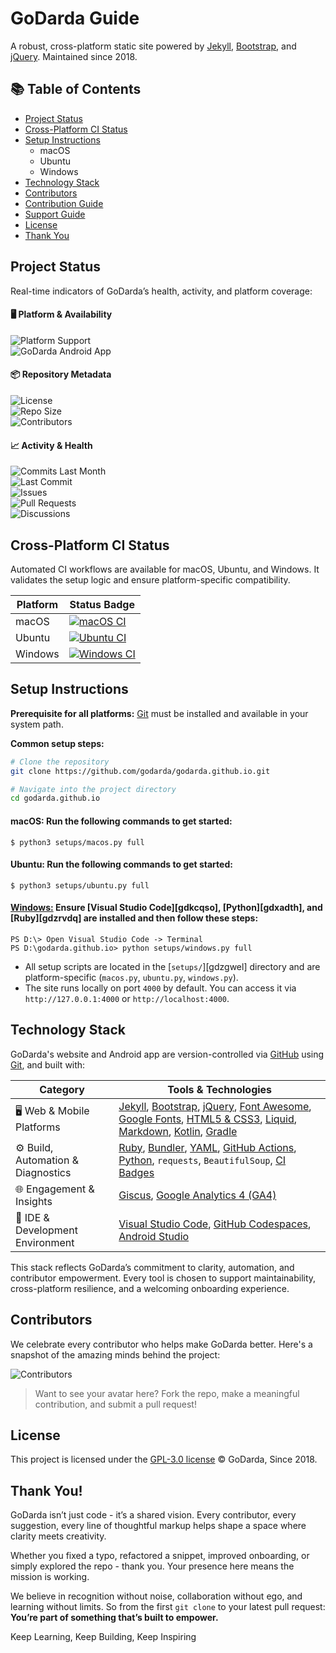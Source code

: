# GoDarda Guide

A robust, cross-platform static site powered by [Jekyll][gdarema], [Bootstrap][gdzhvyv], and [jQuery][gdhzgdv]. Maintained since 2018.

## 📚 Table of Contents

- [Project Status](#project-status)
- [Cross-Platform CI Status](#cross-platform-ci-status)
- [Setup Instructions](#setup-instructions)
  - macOS
  - Ubuntu
  - Windows
- [Technology Stack](#technology-stack)
- [Contributors](#contributors)
- [Contribution Guide](CONTRIBUTING.md)
- [Support Guide](SUPPORT.md)
- [License](#license)
- [Thank You](#thank-you)

## Project Status

Real-time indicators of GoDarda’s health, activity, and platform coverage:

#### 🖥️ Platform & Availability

![Platform Support][gdcdhdg]  
![GoDarda Android App][gdyzyvk]

#### 📦 Repository Metadata

![License][gdycyiw]  
![Repo Size][gdypvzk]  
![Contributors][gdpgpdw]

#### 📈 Activity & Health

![Commits Last Month][gdkgddy]  
![Last Commit][gdzveyt]  
![Issues][gddaakl]  
![Pull Requests][gdwgvye]  
![Discussions][gdgnlyl]

## Cross-Platform CI Status
Automated CI workflows are available for macOS, Ubuntu, and Windows. It validates the setup logic and ensure platform-specific compatibility.

| Platform | Status Badge |
|----------|--------------|
| macOS    | [![macOS CI][gdzytwa]][gdzynzx] |
| Ubuntu   | [![Ubuntu CI][gdkvdbh]][gdiagyq] |
| Windows  | [![Windows CI][gdwwzzn]][gdabdte] |

## Setup Instructions
**Prerequisite for all platforms:** [Git][gdkbvgy] must be installed and available in your system path.

**Common setup steps:**
```bash
# Clone the repository
git clone https://github.com/godarda/godarda.github.io.git

# Navigate into the project directory
cd godarda.github.io
```

#### **macOS:** Run the following commands to get started:
```
$ python3 setups/macos.py full
```
#### **Ubuntu:** Run the following commands to get started:
```
$ python3 setups/ubuntu.py full
```
#### **[Windows:](#windows)** Ensure [Visual Studio Code][gdkcqso], [Python][gdxadth], and [Ruby][gdzrvdq] are installed and then follow these steps:
```
PS D:\> Open Visual Studio Code -> Terminal  
PS D:\godarda.github.io> python setups/windows.py full  
```
- All setup scripts are located in the [`setups/`][gdzgwel] directory and are platform-specific (`macos.py`, `ubuntu.py`, `windows.py`).
- The site runs locally on port `4000` by default. You can access it via `http://127.0.0.1:4000` or `http://localhost:4000`.

## Technology Stack

GoDarda's website and Android app are version-controlled via [GitHub][gdzgezt] using [Git][gdkbvgy], and built with:

| Category | Tools & Technologies |
|----------|----------------------|
| 🖥️ Web & Mobile Platforms | [Jekyll][gdarema], [Bootstrap][gdzhvyv], [jQuery][gdhzgdv], [Font Awesome][gdabvvg], [Google Fonts][gdexzgv], [HTML5 & CSS3][gddbwdz], [Liquid][gddiwhy], [Markdown][gdysbav], [Kotlin][gdqoawz], [Gradle][gdgguvy] |
| ⚙️ Build, Automation & Diagnostics | [Ruby][gdzezdk], [Bundler][gdezesc], [YAML][gdvzuav], [GitHub Actions][gdzagzz], [Python][gdkweoz], `requests`, `BeautifulSoup`, [CI Badges][gdwezyg] |
| 🌐 Engagement & Insights | [Giscus][gdksnhv], [Google Analytics 4 (GA4)][gdkzvva] |
| 🧰 IDE & Development Environment | [Visual Studio Code][gdwyygg], [GitHub Codespaces][gdwiezg], [Android Studio][gdpvhmu] |

This stack reflects GoDarda’s commitment to clarity, automation, and contributor empowerment. Every tool is chosen to support maintainability, cross-platform resilience, and a welcoming onboarding experience.

## Contributors

We celebrate every contributor who helps make GoDarda better. Here's a snapshot of the amazing minds behind the project:

![Contributors][gddndwy]

> Want to see your avatar here? Fork the repo, make a meaningful contribution, and submit a pull request!

## License
This project is licensed under the [GPL-3.0 license][gdaepzd]
© GoDarda, Since 2018.

## Thank You!
GoDarda isn’t just code - it’s a shared vision. Every contributor, every suggestion, every line of thoughtful markup helps shape a space where clarity meets creativity.

Whether you fixed a typo, refactored a snippet, improved onboarding, or simply explored the repo - thank you. Your presence here means the mission is working.

We believe in recognition without noise, collaboration without ego, and learning without limits. So from the first `git clone` to your latest pull request:  **You’re part of something that’s built to empower.**

Keep Learning, Keep Building, Keep Inspiring

[gdzgezt]: https://github.com
[gdzhvyv]: https://getbootstrap.com
[gdhzgdv]: https://jquery.com
[gdarema]: https://jekyllrb.com
[gdkbvgy]: https://git-scm.com
[gdkweoz]: https://www.python.org
[gdkwzyw]: https://rubyinstaller.org/downloads
[gdwyygg]: https://code.visualstudio.com
[gdzwfwc]: https://github.com/godarda/godarda.github.io?tab=MIT-1-ov-file
[gdgggza]: https://github.com/godarda/godarda.github.io/tree/main/setups
[gdabvvg]: https://fontawesome.com
[gdexzgv]: https://fonts.google.com
[gddbwdz]: https://developer.mozilla.org/en-US/docs/Web/Guide/HTML/HTML5
[gddiwhy]: https://shopify.github.io/liquid
[gdysbav]: https://www.markdownguide.org
[gdqoawz]: https://kotlinlang.org
[gdgguvy]: https://gradle.org
[gdzezdk]: https://www.ruby-lang.org
[gdezesc]: https://bundler.io
[gdvzuav]: https://yaml.org
[gdzagzz]: https://github.com/features/actions
[gdwezyg]: https://shields.io
[gdksnhv]: https://giscus.app
[gdkzvva]: https://analytics.google.com
[gdwiezg]: https://github.com/features/codespaces
[gdpvhmu]: https://developer.android.com/studio
[gdcdhdg]: https://img.shields.io/badge/platforms-macOS%2C%20Ubuntu%2C%20Windows-blueviolet?logo=microsoft  
[gdyzyvk]: https://img.shields.io/badge/GoDarda-Android%20App-bluegreen?logo=android  
[gdycyiw]: https://img.shields.io/github/license/godarda/godarda.github.io?color=blue&logo=open-source-initiative  
[gdypvzk]: https://img.shields.io/github/repo-size/godarda/godarda.github.io?color=orange&logo=github  
[gdpgpdw]: https://img.shields.io/github/contributors/godarda/godarda.github.io?color=brightgreen&logo=git  
[gdkgddy]: https://img.shields.io/github/commit-activity/m/godarda/godarda.github.io?color=yellow&logo=git  
[gdzveyt]: https://img.shields.io/github/last-commit/godarda/godarda.github.io?color=red&logo=github  
[gddaakl]: https://img.shields.io/github/issues/godarda/godarda.github.io?color=purple&logo=github  
[gdwgvye]: https://img.shields.io/github/issues-pr/godarda/godarda.github.io?color=cyan&logo=github  
[gdgnlyl]: https://img.shields.io/github/discussions/godarda/godarda.github.io?color=gold&logo=github
[gdzytwa]: https://github.com/godarda/godarda.github.io/actions/workflows/macos.yml/badge.svg?branch=main  
[gdzynzx]: https://github.com/godarda/godarda.github.io/actions/workflows/macos.yml  
[gdkvdbh]: https://github.com/godarda/godarda.github.io/actions/workflows/ubuntu.yml/badge.svg?branch=main  
[gdiagyq]: https://github.com/godarda/godarda.github.io/actions/workflows/ubuntu.yml  
[gdwwzzn]: https://github.com/godarda/godarda.github.io/actions/workflows/windows.yml/badge.svg?branch=main  
[gdabdte]: https://github.com/godarda/godarda.github.io/actions/workflows/windows.yml
[gddndwy]: https://contrib.rocks/image?repo=godarda/godarda.github.io
[gdaepzd]: https://github.com/godarda/godarda.github.io/blob/main/LICENSE